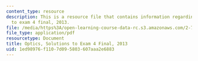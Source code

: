 ```yaml
---
content_type: resource
description: This is a resource file that contains information regarding optics solutions
  to exam 4 final, 2013.
file: /media/https%3A/open-learning-course-data-rc.s3.amazonaws.com/2-71-optics-spring-2014/1ed98976f1107d095803607aaa2e6883_MIT2_71S14_s13_FinlPr4_sol.pdf
file_type: application/pdf
resourcetype: Document
title: Optics, Solutions to Exam 4 Final, 2013
uid: 1ed98976-f110-7d09-5803-607aaa2e6883
---
```

